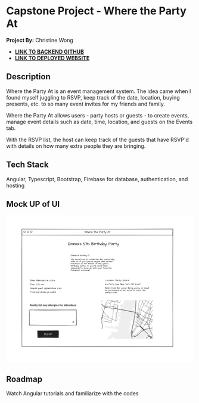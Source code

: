# Capstone Project - Where the Party At

**Project By:** Christine Wong
- [**LINK TO BACKEND GITHUB**](https://github.com/cwon07/wtpa_backend)
- [**LINK TO DEPLOYED WEBSITE**](https://wtpa-afd8c.web.app/)

## Description

Where the Party At is an event management system. The idea came when I found myself juggling to RSVP, keep track of the date, location, buying presents, etc. to so many event invites for my friends and family. 

Where the Party At allows users - party hosts or guests - to create events, manage event details such as date, time, location, and guests on the Events tab.

With the RSVP list, the host can keep track of the guests that have RSVP'd with details on how many extra people they are bringing. 

## Tech Stack

Angular, Typescript, Bootstrap, Firebase for database, authentication, and hosting

## Mock UP of UI

 ![Desktop View](mockupUI.png)


## Roadmap

Watch Angular tutorials and familiarize with the codes
